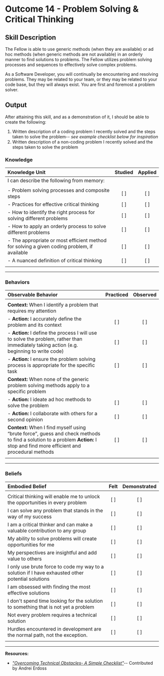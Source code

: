 # Outcome 14 - Problem Solving & Critical Thinking

## Skill Description

The Fellow is able to use generic methods (when they are available) or ad hoc methods (when generic methods are not available) in an orderly manner to find solutions to problems. The Fellow utilizes problem solving processes and sequences to effectively solve complex problems.

As a Software Developer, you will continually be encountering and resolving problems. They may be related to your team, or they may be related to your code base, but they will always exist. You are first and foremost a problem solver.


## Output

After attaining this skill, and as a demonstration of it, I should be able to create the following:

1. Written description of a coding problem I recently solved and the steps taken to solve the problem-- *see example checklist below for inspiration*
2. Written description of a non-coding problem I recently solved and the steps taken to solve the problem


### Knowledge

| Knowledge Unit | Studied | Applied |
|:---|:---:|:---:|
| I can describe the following from memory: | | |
| | | |
| - Problem solving processes and composite steps | [ ] | [ ] |
| - Practices for effective critical thinking | [ ] | [ ] |
| - How to identify the right process for solving different problems | [ ] | [ ] |
| - How to apply an orderly process to solve different problems | [ ] | [ ] |
| - The appropriate or most efficient method for solving a given coding problem, if available | [ ] | [ ] |
| - A nuanced definition of critical thinking | [ ] | [ ] |
| | | |
---

### Behaviors

| Observable Behavior | Practiced | Observed |
|:---|:---:|:---:|
| | | |
| **Context:** When I identify a problem that requires my attention | | |
| - **Action:** I accurately define the problem and its context | [ ] | [ ] |
| - **Action:** I define the process I will use to solve the problem, rather than immediately taking action (e.g. beginning to write code) | [ ] | [ ] |
| - **Action:** I ensure the problem solving process is appropriate for the specific task | [ ] | [ ] | 
| **Context:** When none of the generic problem solving methods apply to a specific problem | | | 
| - **Action:** I ideate ad hoc methods to solve the problem | [ ] | [ ] |
| - **Action:** I collaborate with others for a second opinion | [ ] | [ ] |
| **Context:** When I find myself using “brute force”, guess and check methods to find a solution to a problem **Action:** I stop and find more efficient and procedural methods | [ ] | [ ] |
| | | |

---

### Beliefs

| Embodied Belief | Felt | Demonstrated |
|:---|:---:|:---:|
| | | |
| Critical thinking will enable me to unlock the opportunities in every problem | [ ] | [ ] |
| I can solve any problem that stands in the way of my success | [ ] | [ ] |
| I am a critical thinker and can make a valuable contribution to any group | [ ] | [ ] |
| My ability to solve problems will create opportunities for me | [ ] | [ ] |
| My perspectives are insightful and add value to others | [ ] | [ ] |
| I only use brute force to code my way to a solution if I have exhausted other potential solutions | [ ] | [ ] |
| I am obsessed with finding the most effective solutions | [ ] | [ ] |
| I don't spend time looking for the solution to something that is not yet a problem | [ ] | [ ] |
| Not every problem requires a technical solution | [ ] | [ ] |
| Hurdles encountered in development are the normal path, not the exception. | [ ] | [ ] |
| | | |
---

**Resources:** 
- [*"Overcoming Technical Obstacles- A Simple Checklist"*](https://docs.google.com/a/andela.com/document/d/1w4IdApSGQoOvbCG1FVCgmQ9NUJHkfjJVYQUJwW12Mjs/edit?usp=sharing)-- Contributed by Andrei Erdoss
